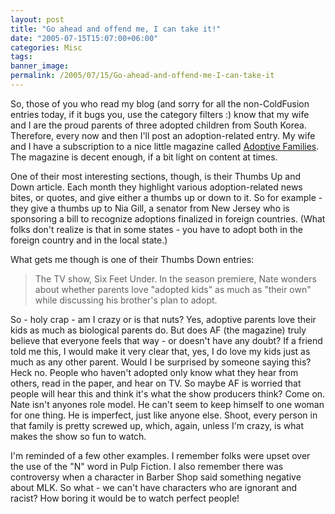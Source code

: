 ```yaml
---
layout: post
title: "Go ahead and offend me, I can take it!"
date: "2005-07-15T15:07:00+06:00"
categories: Misc 
tags: 
banner_image: 
permalink: /2005/07/15/Go-ahead-and-offend-me-I-can-take-it
---
```


So, those of you who read my blog (and sorry for all the non-ColdFusion entries today, if it bugs you, use the category filters :) know that my wife and I are the proud parents of three adopted children from South Korea. Therefore, every now and then I'll post an adoption-related entry. My wife and I have a subscription to a nice little magazine called <a href="http://www.adoptivefamilies.com">Adoptive Families</a>. The magazine is decent enough, if a bit light on content at times. 

One of their most interesting sections, though, is their Thumbs Up and Down article. Each month they highlight various adoption-related news bites, or quotes, and give either a thumbs up or down to it. So for example - they give a thumbs up to Nia Gill, a senator from New Jersey who is sponsoring a bill to recognize adoptions finalized in foreign countries. (What folks don't realize is that in some states - you have to adopt both in the foreign country and in the local state.)

What gets me though is one of their Thumbs Down entries:

<blockquote>
The TV show, Six Feet Under. In the season premiere, Nate wonders about whether parents love "adopted kids" as much as "their own" while discussing his brother's plan to adopt.
</blockquote>

So - holy crap - am I crazy or is that nuts? Yes, adoptive parents love their kids as much as biological parents do. But does AF (the magazine) truly believe that everyone feels that way - or doesn't have any doubt? If a friend told me this, I would make it very clear that, yes, I do love my kids just as much as any other parent. Would I be surprised by someone saying this? Heck no. People who haven't adopted only know what they hear from others, read in the paper, and hear on TV. So maybe AF is worried that people will hear this and think it's what the show producers think? Come on. Nate isn't anyones role model. He can't seem to keep himself to one woman for one thing. He is imperfect, just like anyone else. Shoot, every person in that family is pretty screwed up, which, again, unless I'm crazy, is what makes the show so fun to watch.

I'm reminded of a few other examples. I remember folks were upset over the use of the "N" word in Pulp Fiction. I also remember there was controversy when a character in Barber Shop said something negative about MLK. So what - we can't have characters who are ignorant and racist? How boring it would be to watch perfect people!